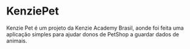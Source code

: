 # KenziePet
Kenzie Pet é um projeto da Kenzie Academy Brasil, aonde foi feita uma aplicação simples para ajudar donos de PetShop a guardar dados de animais.
